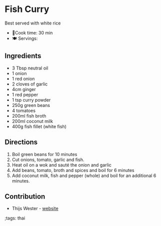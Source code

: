 # Fish Curry 

Best served with white rice

- 🍳Cook time: 30 min
- 🍽️ Servings:

## Ingredients

- 3 Tbsp neutral oil
- 1 onion
- 1 red onion
- 2 cloves of garlic
- 4cm ginger
- 1 red pepper
- 1 tsp curry powder
- 250g green beans
- 4 tomatoes
- 200ml fish broth
- 200ml coconut milk
- 400g fish fillet (white fish)


## Directions

1. Boil green beans for 10 minutes
2. Cut onions, tomato, garlic and fish.
3. Heat oil on a wok and sauté the onion and garlic
4. Add beans, tomato, broth and spices and boil for 6 minutes
5. Add coconut milk, fish and pepper (whole) and boil for an additional 6 minutes.


## Contribution

- Thijs Wester - [website](https://twester.tk)

;tags: thai
